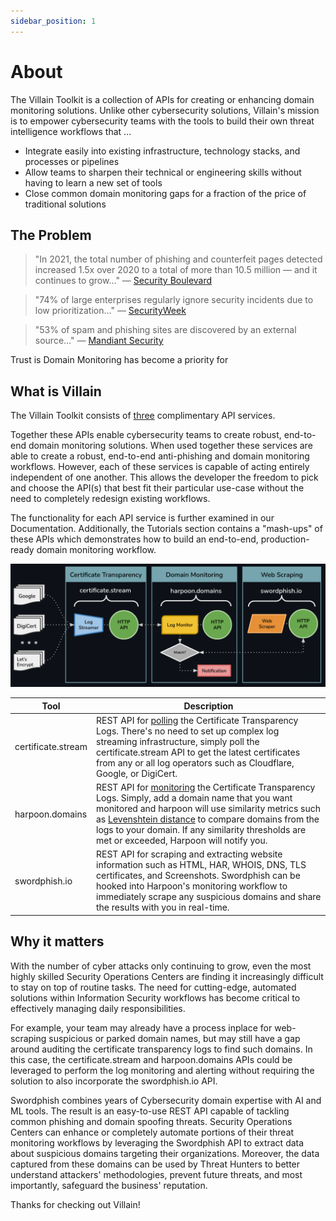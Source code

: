 ```yaml
---
sidebar_position: 1
---
```


# About

The Villain Toolkit is a collection of APIs for creating or enhancing domain monitoring solutions. 
Unlike other cybersecurity solutions, Villain's mission is to empower cybersecurity teams with the tools to build their own threat intelligence workflows that ...
- Integrate easily into existing infrastructure, technology stacks, and processes or pipelines
- Allow teams to sharpen their technical or engineering skills without having to learn a new set of tools
- Close common domain monitoring gaps for a fraction of the price of traditional solutions

## The Problem
 > "In 2021, the total number of phishing and counterfeit pages detected increased 1.5x over 2020 to a total of more than 10.5 million — and it continues to grow..." — [Security Boulevard](https://securityboulevard.com/2022/03/what-is-domain-monitoring-and-why-you-need-it/)

 > "74% of large enterprises regularly ignore security incidents due to low prioritization..." — [SecurityWeek](https://www.securityweek.com/incident-response-becoming-more-difficult-survey)

 > "53% of spam and phishing sites are discovered by an external source..." — [Mandiant Security](https://www.mandiant.com/resources/security-effectiveness-2020-deep-dive-into-cyber-security-reality)



Trust is Domain Monitoring has become a priority for 


## What is Villain

The Villain Toolkit consists of <u>three</u> complimentary API services.

Together these APIs enable cybersecurity teams to create robust, end-to-end domain monitoring solutions. When used together these services are able to create a robust, end-to-end anti-phishing and domain monitoring workflows. However, each of these services is capable of acting entirely independent of one another. This allows the developer the freedom to pick and choose the API(s) that best fit their particular use-case without the need to completely redesign existing workflows.

The functionality for each API service is further examined in our Documentation. Additionally, the Tutorials section contains a "mash-ups" of these APIs which demonstrates how to build an end-to-end, production-ready domain monitoring workflow.

![Drag Racing](services-overview.png)


| Tool      | Description |
| --------------------------------- | --------------------------------- |
| certificate.stream        | REST API for <u>polling</u> the Certificate Transparency Logs. There's no need to set up complex log streaming infrastructure, simply poll the certificate.stream API to get the latest certificates from any or all log operators such as Cloudflare, Google, or DigiCert.        |
| harpoon.domains           | REST API for <u>monitoring</u> the Certificate Transparency Logs. Simply, add a domain name that you want monitored and harpoon will use similarity metrics such as [Levenshtein distance](https://en.wikipedia.org/wiki/Levenshtein_distance) to compare domains from the logs to your domain. If any similarity thresholds are met or exceeded, Harpoon will notify you.       |
| swordphish.io             | REST API for scraping and extracting website information such as HTML, HAR, WHOIS, DNS, TLS certificates, and Screenshots. Swordphish can be hooked into Harpoon's monitoring workflow to immediately scrape any suspicious domains and share the results with you in real-time.    |

## Why it matters

With the number of cyber attacks only continuing to grow, even the most highly skilled Security Operations Centers are finding it increasingly difficult to stay on top of routine tasks. The need for cutting-edge, automated solutions within Information Security workflows has become critical to effectively managing daily responsibilities. 

For example, your team may already have a process inplace for web-scraping suspicious or parked domain names, but may still have a gap around auditing the certificate transparency logs to find such domains. In this case, the certificate.stream and harpoon.domains APIs could be leveraged to perform the log monitoring and alerting without requiring the solution to also incorporate the swordphish.io API.

Swordphish combines years of Cybersecurity domain expertise with AI and ML tools. The result is an easy-to-use REST API capable of tackling common phishing and domain spoofing threats. Security Operations Centers can enhance or completely automate portions of their threat monitoring workflows by leveraging the Swordphish API to extract data about suspicious domains targeting their organizations. Moreover, the data captured from these domains can be used by Threat Hunters to better understand attackers' methodologies, prevent future threats, and most importantly, safeguard the business' reputation.


Thanks for checking out Villain!
